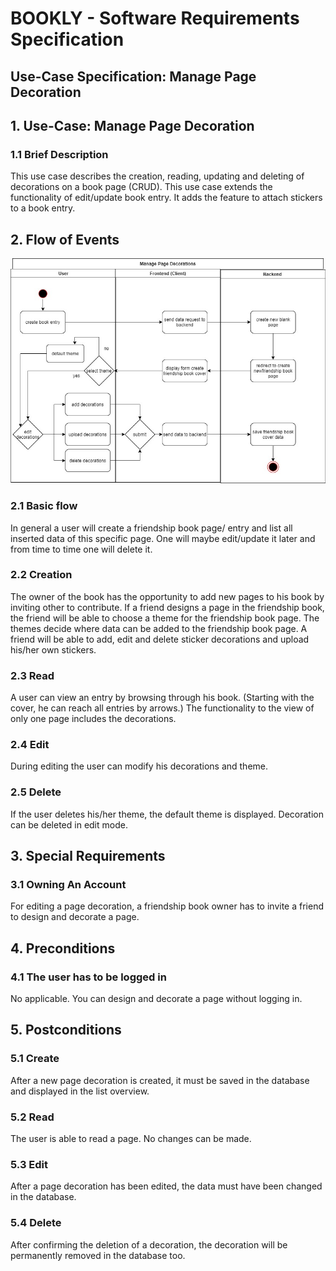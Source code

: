 # BOOKLY - Software Requirements Specification
## Use-Case Specification: Manage Page Decoration

## 1. Use-Case: Manage Page Decoration

### 1.1 Brief Description

This use case describes the creation, reading, updating and deleting of decorations on a book page (CRUD).
This use case extends the functionality of edit/update book entry. It adds the feature to attach stickers to a book entry.

## 2. Flow of Events

![ManagePageDecorationsFlow](ManagePageDecorationsFlow.jpg "Manage Page Decorations Flow")

### 2.1 Basic flow

In general a user will create a friendship book page/ entry and list all inserted data of this specific page. 
One will maybe edit/update it later and from time to time one will delete it.

### 2.2 Creation  

The owner of the book has the opportunity to add new pages to his book by inviting other to contribute.
If a friend designs a page in the friendship book, the friend will be able to choose a theme for
the friendship book page. The themes decide where data can be added to the friendship book page.
A friend will be able to add, edit and delete sticker decorations and upload his/her own stickers.

### 2.3 Read

A user can view an entry by browsing through his book. (Starting with the cover, he can reach all entries by arrows.)
The functionality to the view of only one page includes the decorations.


### 2.4 Edit

During editing the user can modify his decorations and theme.

### 2.5 Delete

If the user deletes his/her theme, the default theme is displayed. Decoration can be deleted in edit mode.
 

## 3. Special Requirements

### 3.1 Owning An Account
        
For editing a page decoration, a friendship book owner has to invite a friend to design and decorate a page.

## 4. Preconditions
 
### 4.1 The user has to be logged in

No applicable. You can design and decorate a page without logging in.

## 5. Postconditions

### 5.1 Create

After a new page decoration is created, it must be saved in the database and displayed in the list overview.

### 5.2 Read

The user is able to read a page. No changes can be made.

### 5.3 Edit

After a page decoration has been edited, the data must have been changed in the database.

### 5.4 Delete

After confirming the deletion of a decoration, the decoration will be permanently removed 
in the database too.


